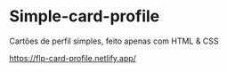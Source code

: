 # Simple-card-profile
Cartões de perfil simples, feito apenas com HTML &amp; CSS

https://flp-card-profile.netlify.app/
